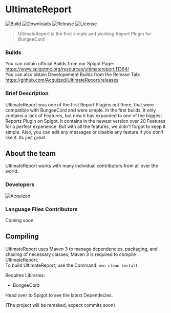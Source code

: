 # UltimateReport  
![Build](https://img.shields.io/travis/Acquized/UltimateReport.svg?style=flat-square) ![Downloads](https://img.shields.io/github/downloads/Acquized/UltimateReport/total.svg?style=flat-square) ![Release](https://img.shields.io/github/release/Acquized/UltimateReport.svg?style=flat-square) ![License](https://img.shields.io/github/license/Acquized/UltimateReport.svg?style=flat-square)  
> UltimateReport is the first simple and working Report Plugin for BungeeCord  
  
### Builds  
You can obtain official Builds from our Spigot Page: https://www.spigotmc.org/resources/ultimatereport.11364/  
You can also obtain Developement Builds from the Release Tab: https://github.com/Acquized/UltimateReport/releases
  
### Brief Description  
UltimateReport was one of the first Report Plugins out there, that were compatible with BungeeCord and were simple. In the first builds, it only contains a lack
of Features, but now it has expanded to one of the biggest Reports Plugin on Spigot. It contains in the newest version over 20 Features for a perfect
experience. But with all the features, we didn't forgot to keep it simple. Also, you can edit any messages or disable any feature if you don't like it. Its just great.  
  
## About the team  
UltimateReport works with many individual contributors from all over the world.  
  
### Developers  
![Acquized](http://i.epvpimg.com/Pb2Ke.png)  
  
### Language Files Contributors  
Coming soon.  
  
## Compiling  
UltimateReport uses Maven 3 to manage dependencies, packaging, and shading of necessary classes; Maven 3 is required to compile UltimateReport.  
To build UltimateReport, use the Command: `mvn clean install`  
  
Requires Libraries:
* BungeeCord  
  
Head over to Spigot to see the latest Dependecies.

(The project will be remaked, expect commits soon)
